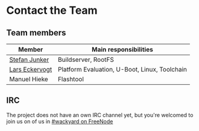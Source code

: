 # Contact the Team

## Team members

Member | Main responsibilities
--- | --- 
[Stefan Junker](mailto:code@stefanjunker.de) | Buildserver, RootFS
[Lars Eckervogt](mailto:code@eckervogt.eu) | Platform Evaluation, U-Boot, Linux, Toolchain
Manuel Hieke | Flashtool

## IRC
The project does not have an own IRC channel yet, but you're welcomed to join us
on of us in [\#wackyard on FreeNode](irc://irc.freenode.org/wackyard)
